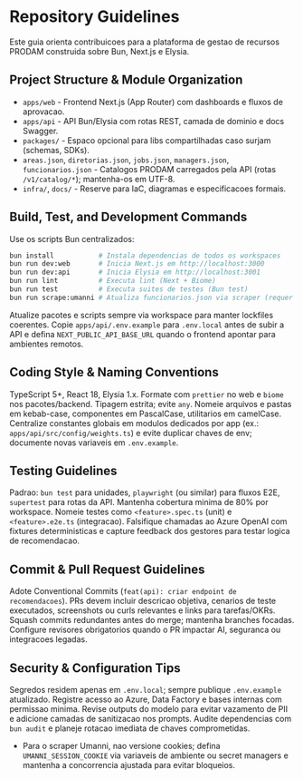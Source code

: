 # Repository Guidelines

Este guia orienta contribuicoes para a plataforma de gestao de recursos PRODAM construida sobre Bun, Next.js e Elysia.

## Project Structure & Module Organization
- `apps/web` - Frontend Next.js (App Router) com dashboards e fluxos de aprovacao.
- `apps/api` - API Bun/Elysia com rotas REST, camada de dominio e docs Swagger.
- `packages/` - Espaco opcional para libs compartilhadas caso surjam (schemas, SDKs).
- `areas.json`, `diretorias.json`, `jobs.json`, `managers.json`, `funcionarios.json` - Catalogos PRODAM carregados pela API (rotas `/v1/catalog/*`); mantenha-os em UTF-8.
- `infra/`, `docs/` - Reserve para IaC, diagramas e especificacoes formais.

## Build, Test, and Development Commands
Use os scripts Bun centralizados:
```bash
bun install           # Instala dependencias de todos os workspaces
bun run dev:web       # Inicia Next.js em http://localhost:3000
bun run dev:api       # Inicia Elysia em http://localhost:3001
bun run lint          # Executa lint (Next + Biome)
bun run test          # Executa suites de testes (Bun test)
bun run scrape:umanni # Atualiza funcionarios.json via scraper (requer cookie Umanni)
```
Atualize pacotes e scripts sempre via workspace para manter lockfiles coerentes. Copie `apps/api/.env.example` para `.env.local` antes de subir a API e defina `NEXT_PUBLIC_API_BASE_URL` quando o frontend apontar para ambientes remotos.

## Coding Style & Naming Conventions
TypeScript 5+, React 18, Elysia 1.x. Formate com `prettier` no web e `biome` nos pacotes/backend. Tipagem estrita; evite `any`. Nomeie arquivos e pastas em kebab-case, componentes em PascalCase, utilitarios em camelCase. Centralize constantes globais em modulos dedicados por app (ex.: `apps/api/src/config/weights.ts`) e evite duplicar chaves de env; documente novas variaveis em `.env.example`.

## Testing Guidelines
Padrao: `bun test` para unidades, `playwright` (ou similar) para fluxos E2E, `supertest` para rotas da API. Mantenha cobertura minima de 80% por workspace. Nomeie testes como `<feature>.spec.ts` (unit) e `<feature>.e2e.ts` (integracao). Falsifique chamadas ao Azure OpenAI com fixtures deterministicas e capture feedback dos gestores para testar logica de recomendacao.

## Commit & Pull Request Guidelines
Adote Conventional Commits (`feat(api): criar endpoint de recomendacoes`). PRs devem incluir descricao objetiva, cenarios de teste executados, screenshots ou curls relevantes e links para tarefas/OKRs. Squash commits redundantes antes do merge; mantenha branches focadas. Configure revisores obrigatorios quando o PR impactar AI, seguranca ou integracoes legadas.

## Security & Configuration Tips
Segredos residem apenas em `.env.local`; sempre publique `.env.example` atualizado. Registre acesso ao Azure, Data Factory e bases internas com permissao minima. Revise outputs do modelo para evitar vazamento de PII e adicione camadas de sanitizacao nos prompts. Audite dependencias com `bun audit` e planeje rotacao imediata de chaves comprometidas.
- Para o scraper Umanni, nao versione cookies; defina `UMANNI_SESSION_COOKIE` via variaveis de ambiente ou secret managers e mantenha a concorrencia ajustada para evitar bloqueios.
